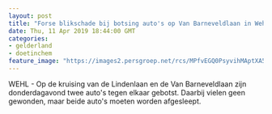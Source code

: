 ```yaml
---
layout: post
title: "Forse blikschade bij botsing auto's op Van Barneveldlaan in Wehl"
date: Thu, 11 Apr 2019 18:44:00 GMT
categories: 
- gelderland 
- doetinchem 
feature_image: "https://images2.persgroep.net/rcs/MPfvEGQ0PsyvihMAptXA5Y6i2Mo/diocontent/145331477/_fitwidth/400/?appId=21791a8992982cd8da851550a453bd7f&quality=0.7"
---
```


WEHL - Op de kruising van de Lindenlaan en de Van Barneveldlaan zijn donderdagavond twee auto's tegen elkaar gebotst. Daarbij vielen geen gewonden, maar beide auto's moeten worden afgesleept.
